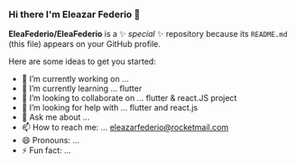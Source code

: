 ### Hi there I'm Eleazar Federio 👋

**EleaFederio/EleaFederio** is a ✨ _special_ ✨ repository because its `README.md` (this file) appears on your GitHub profile.

Here are some ideas to get you started:

- 🔭 I’m currently working on ...
- 🌱 I’m currently learning ... flutter
- 👯 I’m looking to collaborate on ... flutter & react.JS project 
- 🤔 I’m looking for help with ... flutter and react.js
- 💬 Ask me about ...
- 📫 How to reach me: ... eleazarfederio@rocketmail.com
- 😄 Pronouns: ...
- ⚡ Fun fact: ...
